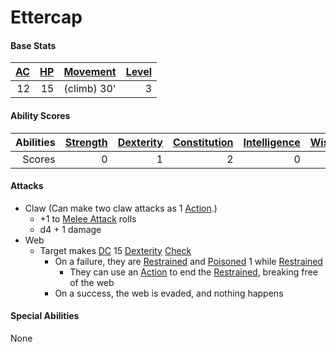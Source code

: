 # Ettercap

#### Base Stats

| [AC](../../../Player%20Characters/Derived%20Statistics/Armor%20Class.md) | [HP](../../../Player%20Characters/Derived%20Statistics/Health%20Points.md) | [Movement](../../../Game%20Procedures/Movement.md) | [Level](../../../Player%20Characters/Derived%20Statistics/Level.md) |
| -----------------------------------------------------------------------: | -------------------------------------------------------------------------: | -------------------------------------------------: | ------------------------------------------------------------------: |
|                                                                       12 |                                                                         15 |                                        (climb) 30' |                                                                   3 |
#### Ability Scores

| Abilities | [Strength](../../../Player%20Characters/Chosen%20Statistics/Strength.md) | [Dexterity](../../../Player%20Characters/Chosen%20Statistics/Dexterity.md) | [Constitution](../../../Player%20Characters/Chosen%20Statistics/Constitution.md) | [Intelligence](../../../Player%20Characters/Chosen%20Statistics/Intelligence.md) | [Wisdom](../../../Player%20Characters/Chosen%20Statistics/Wisdom.md)<br> | [Charisma](../../../Player%20Characters/Chosen%20Statistics/Charisma.md)<br> |
| --------: | -----------------------------------------------------------------------: | -------------------------------------------------------------------------: | -------------------------------------------------------------------------------: | -------------------------------------------------------------------------------: | -----------------------------------------------------------------------: | ---------------------------------------------------------------------------: |
|    Scores |                                                                        0 |                                                                          1 |                                                                                2 |                                                                                0 |                                                                        0 |                                                                           -1 |
#### Attacks
- Claw (Can make two claw attacks as 1 [Action](../../../Game%20Procedures/Action.md).)
	- +1 to [Melee Attack](../../../Game%20Procedures/Melee%20Attack.md) rolls
	- d4 + 1 damage
- Web
	- Target makes [DC](../../../Game%20Procedures/DC.md) 15 [Dexterity](../../../Player%20Characters/Chosen%20Statistics/Dexterity.md) [Check](../../../Game%20Procedures/Check.md)
		- On a failure, they are [Restrained](../../../Conditions/Restrained.md) and [Poisoned](../../../Conditions/Poisoned.md) 1 while [Restrained](../../../Conditions/Restrained.md)
			- They can use an [Action](../../../Game%20Procedures/Action.md) to end the [Restrained](../../../Conditions/Restrained.md), breaking free of the web
		- On a success, the web is evaded, and nothing happens
#### Special Abilities
None